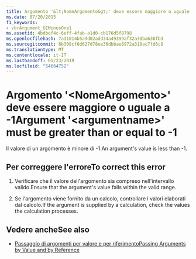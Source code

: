 ```yaml
---
title: Argomento '&lt;NomeArgomento&gt;' deve essere maggiore o uguale a -1
ms.date: 07/20/2015
f1_keywords:
- vbrArgument_GEMinusOne1
ms.assetid: 4bdbef4c-6eff-4fab-a1d0-cb176d5f8798
ms.openlocfilehash: 7a31814b5a9d02add34a49399af32a38ba636fb3
ms.sourcegitcommit: 6b308cf6d627d78ee36dbbae8972a310ac7fd6c8
ms.translationtype: MT
ms.contentlocale: it-IT
ms.lasthandoff: 01/23/2019
ms.locfileid: "54664752"
---
```

# <a name="argument-ltargumentnamegt-must-be-greater-than-or-equal-to--1"></a><span data-ttu-id="edfe4-102">Argomento '&lt;NomeArgomento&gt;' deve essere maggiore o uguale a -1</span><span class="sxs-lookup"><span data-stu-id="edfe4-102">Argument '&lt;argumentname&gt;' must be greater than or equal to -1</span></span>
<span data-ttu-id="edfe4-103">Il valore di un argomento è minore di -1.</span><span class="sxs-lookup"><span data-stu-id="edfe4-103">An argument's value is less than -1.</span></span>  
  
## <a name="to-correct-this-error"></a><span data-ttu-id="edfe4-104">Per correggere l'errore</span><span class="sxs-lookup"><span data-stu-id="edfe4-104">To correct this error</span></span>  
  
1.  <span data-ttu-id="edfe4-105">Verificare che il valore dell'argomento sia compreso nell'intervallo valido.</span><span class="sxs-lookup"><span data-stu-id="edfe4-105">Ensure that the argument's value falls within the valid range.</span></span>  
  
2.  <span data-ttu-id="edfe4-106">Se l'argomento viene fornito da un calcolo, controllare i valori elaborati dal calcolo.</span><span class="sxs-lookup"><span data-stu-id="edfe4-106">If the argument is supplied by a calculation, check the values the calculation processes.</span></span>  
  
## <a name="see-also"></a><span data-ttu-id="edfe4-107">Vedere anche</span><span class="sxs-lookup"><span data-stu-id="edfe4-107">See also</span></span>
- [<span data-ttu-id="edfe4-108">Passaggio di argomenti per valore e per riferimento</span><span class="sxs-lookup"><span data-stu-id="edfe4-108">Passing Arguments by Value and by Reference</span></span>](../../visual-basic/programming-guide/language-features/procedures/passing-arguments-by-value-and-by-reference.md)

